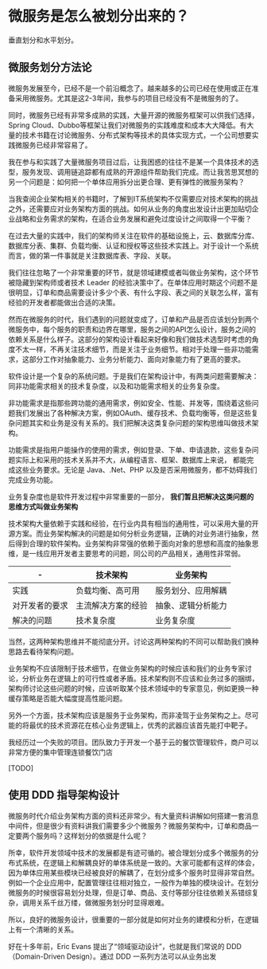 微服务是怎么被划分出来的？
===

垂直划分和水平划分。

## 微服务划分方法论

微服务发展至今，已经不是一个前沿概念了。越来越多的公司已经在使用或正在准备采用微服务。尤其是这2-3年间，我参与的项目已经没有不是微服务的了。

同时，微服务已经有非常多成熟的实践，大量开源的微服务框架可以供我们选择，Spring Cloud、Dubbo等框架让我们对微服务的实践难度和成本大大降低。有大量的技术书籍在讨论微服务、分布式架构等技术的具体实现方式，一个公司想要实践微服务已经非常容易了。

我在参与和实践了大量微服务项目过后，让我困惑的往往不是某一个具体技术的选型，服务发现、调用链追踪都有成熟的开源组件帮助我们完成。而让我苦思冥想的另一个问题是：如何把一个单体应用拆分出更合理、更有弹性的微服务架构？

当我查阅企业架构相关的书籍时，了解到IT系统架构不仅需要应对技术架构的挑战之外，还需要应对业务架构方面的挑战。如何从业务的角度出发设计出更加贴切企业战略和业务需求的架构，在适合业务发展和避免过度设计之间取得一个平衡？

在过去大量的实践中，我们的架构师关注在软件的基础设施上，云、数据库分库、数据库分表、集群、负载均衡、认证和授权等这些技术实践上。对于设计一个系统而言，做的第一件事就是关注数据库表、字段、关联。

我们往往忽略了一个非常重要的环节，就是领域建模或者叫做业务架构，这个环节被隐藏到架构师或者技术 Leader 的经验决策中了。在单体应用时期这个问题不是很明显，订单和商品需要设计多少个表、有什么字段、表之间的关联怎么样，富有经验的开发者都能做出合适的决策。

然而在微服务的时代，我们遇到的问题就变成了，订单和产品是否应该划分到两个微服务中，每个服务的职责和边界在哪里，服务之间的API怎么设计，服务之间的依赖关系是什么样子。这部分的架构设计看起来好像和我们做技术选型时考虑的角度不太一样，不再关注技术细节，而是关注于业务细节。相对于处理一些非功能需求，这部分工作对抽象能力、业务分析能力、面向对象能力有了更高的要求。

软件设计是一个复杂的系统问题。于是我们在架构设计中，有两类问题需要解决：同非功能需求相关的技术复杂度，以及和功能需求相关的业务复杂度。

非功能需求是指那些跨功能的通用需求，例如安全、性能、并发等，围绕着这些问题我们发展出了各种解决方案，例如OAuth、缓存技术、负载均衡等，但是这些复杂问题其实和业务是没有关系的。我们把解决这类复杂问题的架构思维叫做技术架构。

功能需求是指用户能操作的使用的需求，例如登录、下单、申请退款，这些复杂问题实际上和采用的技术关系并不大，从编程语言、框架、数据库上来说， 都能完成这些业务要求。无论是 Java、.Net、PHP 以及是否采用微服务，都不妨碍我们完成业务功能。

业务复杂度也是软件开发过程中非常重要的一部分， **我们暂且把解决这类问题的思维方式叫做业务架构**

技术架构大量依赖于实践和经验，在行业内具有相当的通用性，可以采用大量的开源方案。而业务架构解决的问题是如何分析业务逻辑，正确的对业务进行抽象，然后得到合理的软件架构。业务架构非常强的依赖于面向对象的思想和高度的抽象思维，是一线应用开发者主要思考的问题，同公司的产品相关，通用性非常弱。


| -              | 技术架构           | 业务架构           |
| -------------- | ------------------ | ------------------ |
| 实践           | 负载均衡、高可用   | 服务划分、应用解耦 |
| 对开发者的要求 | 主流解决方案的经验 | 抽象、逻辑分析能力 |
| 解决的问题     | 技术复杂度         | 业务复杂度         |

当然，这两种架构思维并不能彻底分开。讨论这两种架构的不同可以帮助我们换种思路去看待架构问题。

业务架构不应该限制于技术细节，在做业务架构的时候应该和我们的业务专家讨论，分析业务在逻辑上的可行性或者矛盾。技术架构则不应该和业务过多的捆绑，架构师讨论这些问题的时候，应该听取某个技术领域中的专家意见，例如更换一种缓存策略是否能大幅度提高性能问题。

另外一个方面，技术架构应该是服务于业务架构，而非凌驾于业务架构之上。尽可能的将最优的技术资源花在核心业务逻辑上，优秀的武器应该首先能打中靶子。

我经历过一个失败的项目。团队致力于开发一个基于云的餐饮管理软件，商户可以非常方便的集中管理连锁餐饮门店 

[TODO]


## 使用 DDD 指导架构设计


微服务时代介绍业务架构方面的资料还非常少。有大量资料讲解如何搭建一套消息中间件，但是很少有资料讲我们需要多少个微服务？微服务架构中，订单和商品一定要两个服务吗？这样划分的依据是什么呢？

所幸，软件开发领域中技术的发展都是有迹可循的。被合理划分成多个微服务的分布式系统，在逻辑上和解耦良好的单体系统是一致的。大家可能都有这样的体会，因为单体应用某些模块已经被良好的解耦了，在划分成多个服务时显得非常自然。例如一个企业应用中，配置管理往往相对独立，一般作为单独的模块设计。在划分微服务的时候很容易划分处理，但是订单、商品、支付等部分往往依赖关系错综复杂，调用关系千丝万缕，做微服务划分时显得艰难。

所以，良好的微服务设计，很重要的一部分就是如何对业务的建模和分析，在逻辑上有一个清晰的关系。

好在十多年前，Eric Evans 提出了“领域驱动设计”，也就是我们常说的 DDD （Domain-Driven Design）。通过 DDD 一系列方法可以从业务出发
